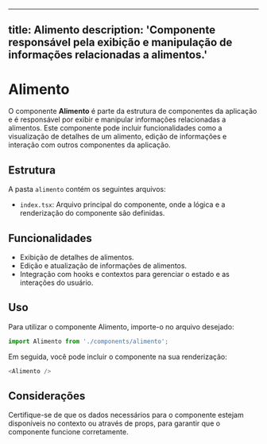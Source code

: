 
---
title: Alimento
description: 'Componente responsável pela exibição e manipulação de informações relacionadas a alimentos.'
---
# Alimento

O componente **Alimento** é parte da estrutura de componentes da aplicação e é responsável por exibir e manipular informações relacionadas a alimentos. Este componente pode incluir funcionalidades como a visualização de detalhes de um alimento, edição de informações e interação com outros componentes da aplicação.

## Estrutura

A pasta `alimento` contém os seguintes arquivos:

- `index.tsx`: Arquivo principal do componente, onde a lógica e a renderização do componente são definidas.

## Funcionalidades

- Exibição de detalhes de alimentos.
- Edição e atualização de informações de alimentos.
- Integração com hooks e contextos para gerenciar o estado e as interações do usuário.

## Uso

Para utilizar o componente Alimento, importe-o no arquivo desejado:

```javascript
import Alimento from './components/alimento';
```

Em seguida, você pode incluir o componente na sua renderização:

```javascript
<Alimento />
```

## Considerações

Certifique-se de que os dados necessários para o componente estejam disponíveis no contexto ou através de props, para garantir que o componente funcione corretamente.
